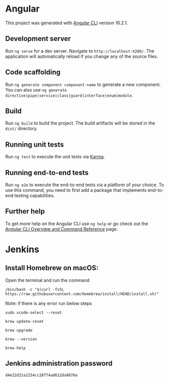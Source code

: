 # Angular

This project was generated with [Angular CLI](https://github.com/angular/angular-cli) version 16.2.1.

## Development server

Run `ng serve` for a dev server. Navigate to `http://localhost:4200/`. The application will automatically reload if you change any of the source files.

## Code scaffolding

Run `ng generate component component-name` to generate a new component. You can also use `ng generate directive|pipe|service|class|guard|interface|enum|module`.

## Build

Run `ng build` to build the project. The build artifacts will be stored in the `dist/` directory.

## Running unit tests

Run `ng test` to execute the unit tests via [Karma](https://karma-runner.github.io).

## Running end-to-end tests

Run `ng e2e` to execute the end-to-end tests via a platform of your choice. To use this command, you need to first add a package that implements end-to-end testing capabilities.

## Further help

To get more help on the Angular CLI use `ng help` or go check out the [Angular CLI Overview and Command Reference](https://angular.io/cli) page.



# Jenkins

## Install Homebrew on macOS:
Open the terminal and run the command

`/bin/bash -c "$(curl -fsSL https://raw.githubusercontent.com/Homebrew/install/HEAD/install.sh)"`

Note: if there is any error run below steps

`sudo xcode-select --reset`

`brew update-reset`

`brew upgrade`

`brew --version`

`brew help`


## Jenkins administration password

`d4e22d21a1154cc28f74ad612da9876e`
